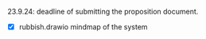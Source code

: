 23.9.24: deadline of submitting the proposition document.

-[x] rubbish.drawio mindmap of the system  
